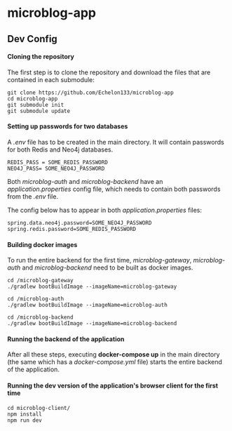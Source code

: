 # microblog-app

## Dev Config

#### Cloning the repository 

The first step is to clone the repository and download the files that are contained in each submodule:

```
git clone https://github.com/Echelon133/microblog-app
cd microblog-app
git submodule init
git submodule update
```

#### Setting up passwords for two databases

A *.env* file has to be created in the main directory. It will contain passwords for both Redis and Neo4j databases.

```
REDIS_PASS = SOME_REDIS_PASSWORD
NEO4J_PASS= SOME_NEO4J_PASSWORD
```

Both *microblog-auth* and *microblog-backend* have an *application.properties* config file, which needs to contain both passwords from the *.env* file.

The config below has to appear in both *application.properties* files:
```
spring.data.neo4j.password=SOME_NEO4J_PASSWORD
spring.redis.password=SOME_REDIS_PASSWORD
```

#### Building docker images

To run the entire backend for the first time, *microblog-gateway*, *microblog-auth* and *microblog-backend* need to be built as docker images.

```
cd /microblog-gateway
./gradlew bootBuildImage --imageName=microblog-gateway

cd /microblog-auth
./gradlew bootBuildImage --imageName=microblog-auth

cd /microblog-backend
./gradlew bootBuildImage --imageName=microblog-backend
```

#### Running the backend of the application

After all these steps, executing **docker-compose up** in the main directory (the same which has a *docker-compose.yml* file) starts the entire backend of the application.

#### Running the dev version of the application's browser client for the first time

```
cd microblog-client/
npm install
npm run dev
```
